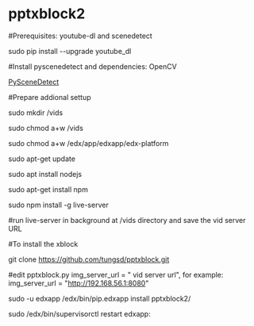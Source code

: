 # pptxblock2

#Prerequisites: youtube-dl and scenedetect

sudo pip install --upgrade youtube_dl

#Install pyscenedetect and dependencies: OpenCV

[PySceneDetect](https://pyscenedetect.readthedocs.io/en/latest/download/#installation)

#Prepare addional settup

sudo mkdir /vids

sudo chmod a+w /vids

sudo chmod a+w /edx/app/edxapp/edx-platform

sudo apt-get update

sudo apt install nodejs

sudo apt-get install npm

sudo npm install -g live-server

#run live-server in background at /vids directory and save the vid server URL


#To install the xblock

git clone https://github.com/tungsd/pptxblock.git

#edit pptxblock.py img_server_url = " vid server url", for example: img_server_url = "http://192.168.56.1:8080"

sudo -u edxapp /edx/bin/pip.edxapp install pptxblock2/

sudo /edx/bin/supervisorctl restart edxapp: